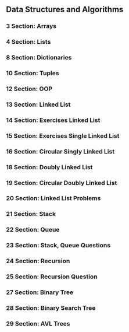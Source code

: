 ## Data Structures and Algorithms

### 3 Section: Arrays
### 4 Section: Lists
### 8 Section: Dictionaries
### 10 Section: Tuples
### 12 Section: OOP
### 13 Section: Linked List
### 14 Section: Exercises Linked List
### 15 Section: Exercises Single Linked List
### 16 Section: Circular Singly Linked List
### 18 Section: Doubly Linked List
### 19 Section: Circular Doubly Linked List
### 20 Section: Linked List Problems
### 21 Section: Stack
### 22 Section: Queue
### 23 Section: Stack, Queue Questions
### 24 Section: Recursion
### 25 Section: Recursion Question
### 27 Section: Binary Tree
### 28 Section: Binary Search Tree
### 29 Section: AVL Trees